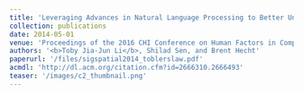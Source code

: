 ```yaml
---
title: 'Leveraging Advances in Natural Language Processing to Better Understand Tobler’s First Law of Geography'
collection: publications
date: 2014-05-01
venue: 'Proceedings of the 2016 CHI Conference on Human Factors in Computing Systems (CHI 2016)'
authors: '<b>Toby Jia-Jun Li</b>, Shilad Sen, and Brent Hecht'
paperurl: '/files/sigspatial2014_toblerslaw.pdf'
acmdl: 'http://dl.acm.org/citation.cfm?id=2666310.2666493'
teaser: '/images/c2_thumbnail.png'
---
```


